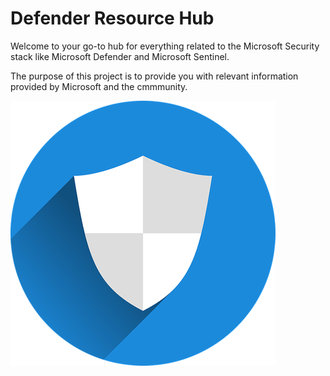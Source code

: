 # Defender Resource Hub

Welcome to your go-to hub for everything related to the Microsoft Security stack like Microsoft Defender and Microsoft Sentinel.

The purpose of this project is to provide you with relevant information provided by Microsoft and the cmmmunity.

 ![](./img/defender.png)

